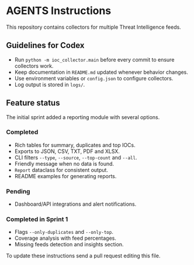 # AGENTS Instructions

This repository contains collectors for multiple Threat Intelligence feeds.

## Guidelines for Codex
- Run `python -m ioc_collector.main` before every commit to ensure collectors work.
- Keep documentation in `README.md` updated whenever behavior changes.
- Use environment variables or `config.json` to configure collectors.
- Log output is stored in `logs/`.

## Feature status
The initial sprint added a reporting module with several options.

### Completed
- Rich tables for summary, duplicates and top IOCs.
- Exports to JSON, CSV, TXT, PDF and XLSX.
- CLI filters `--type`, `--source`, `--top-count` and `--all`.
- Friendly message when no data is found.
- `Report` dataclass for consistent output.
- README examples for generating reports.

### Pending
 - Dashboard/API integrations and alert notifications.

### Completed in Sprint 1
 - Flags `--only-duplicates` and `--only-top`.
 - Coverage analysis with feed percentages.
 - Missing feeds detection and insights section.

To update these instructions send a pull request editing this file.
